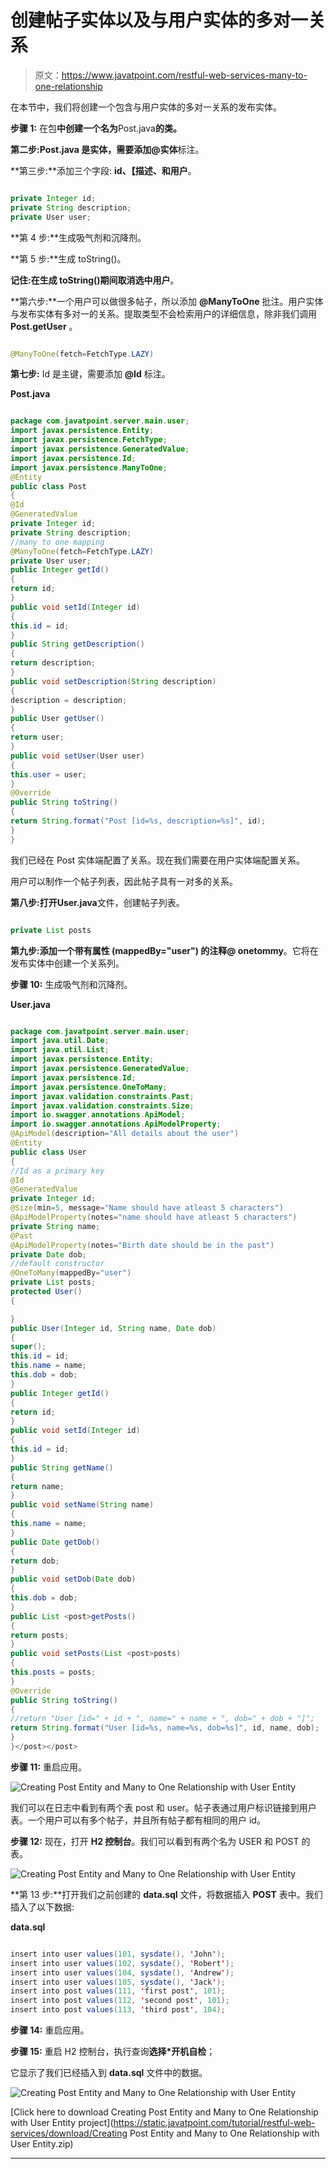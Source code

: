 # 创建帖子实体以及与用户实体的多对一关系

> 原文：<https://www.javatpoint.com/restful-web-services-many-to-one-relationship>

在本节中，我们将创建一个包含与用户实体的多对一关系的发布实体。

**步骤 1:** 在包**中创建一个名为**Post.java**的类。**

**第二步:**Post.java 是实体，需要添加**@实体**标注。

**第三步:**添加三个字段: **id、【描述、**和**用户**。

```java

private Integer id;
private String description;
private User user;

```

**第 4 步:**生成吸气剂和沉降剂。

**第 5 步:**生成 toString()。

**记住:**在生成 toString()期间取消选中**用户**。

**第六步:**一个用户可以做很多帖子，所以添加 **@ManyToOne** 批注。用户实体与发布实体有多对一的关系。提取类型不会检索用户的详细信息，除非我们调用 **Post.getUser** 。

```java

@ManyToOne(fetch=FetchType.LAZY)

```

**第七步:** Id 是主键，需要添加 **@Id** 标注。

**Post.java**

```java

package com.javatpoint.server.main.user;
import javax.persistence.Entity;
import javax.persistence.FetchType;
import javax.persistence.GeneratedValue;
import javax.persistence.Id;
import javax.persistence.ManyToOne;
@Entity
public class Post 
{
@Id
@GeneratedValue
private Integer id;
private String description;
//many to one mapping 
@ManyToOne(fetch=FetchType.LAZY)
private User user;
public Integer getId() 
{
return id;
}
public void setId(Integer id) 
{
this.id = id;
}
public String getDescription() 
{
return description;
}
public void setDescription(String description) 
{
description = description;
}
public User getUser() 
{
return user;
}
public void setUser(User user) 
{
this.user = user;
}
@Override
public String toString() 
{
return String.format("Post [id=%s, description=%s]", id);
}
}

```

我们已经在 Post 实体端配置了关系。现在我们需要在用户实体端配置关系。

用户可以制作一个帖子列表，因此帖子具有一对多的关系。

**第八步:**打开**User.java**文件，创建帖子列表。

```java

private List posts 
```

**第九步:**添加一个带有属性 **(mappedBy="user")** 的注释**@ onetommy**。它将在发布实体中创建一个关系列。

**步骤 10:** 生成吸气剂和沉降剂。

**User.java**

```java

package com.javatpoint.server.main.user;
import java.util.Date;
import java.util.List;
import javax.persistence.Entity;
import javax.persistence.GeneratedValue;
import javax.persistence.Id;
import javax.persistence.OneToMany;
import javax.validation.constraints.Past;
import javax.validation.constraints.Size;
import io.swagger.annotations.ApiModel;
import io.swagger.annotations.ApiModelProperty;
@ApiModel(description="All details about the user")
@Entity
public class User 
{
//Id as a primary key
@Id
@GeneratedValue
private Integer id;
@Size(min=5, message="Name should have atleast 5 characters")
@ApiModelProperty(notes="name should have atleast 5 characters")
private String name;
@Past
@ApiModelProperty(notes="Birth date should be in the past")
private Date dob;
//default constructor	
@OneToMany(mappedBy="user")
private List posts; 
protected User()
{

}
public User(Integer id, String name, Date dob) 
{
super();
this.id = id;
this.name = name;
this.dob = dob;
}
public Integer getId() 
{
return id;
}
public void setId(Integer id) 
{
this.id = id;
}
public String getName() 
{
return name;
}
public void setName(String name) 
{
this.name = name;
}
public Date getDob() 
{
return dob;
}
public void setDob(Date dob) 
{
this.dob = dob;
}
public List <post>getPosts() 
{
return posts;
}
public void setPosts(List <post>posts) 
{
this.posts = posts;
}
@Override
public String toString() 
{
//return "User [id=" + id + ", name=" + name + ", dob=" + dob + "]";
return String.format("User [id=%s, name=%s, dob=%s]", id, name, dob);
}
}</post></post> 
```

**步骤 11:** 重启应用。

![Creating Post Entity and Many to One Relationship with User Entity](img/6b115abeea9fd301f54e43989a85ebde.png)

我们可以在日志中看到有两个表 post 和 user。帖子表通过用户标识链接到用户表。一个用户可以有多个帖子，并且所有帖子都有相同的用户 id。

**步骤 12:** 现在，打开 **H2 控制台**。我们可以看到有两个名为 USER 和 POST 的表。

![Creating Post Entity and Many to One Relationship with User Entity](img/75b114b0af86a9e2b32ac4473065fcda.png)

**第 13 步:**打开我们之前创建的 **data.sql** 文件，将数据插入 **POST** 表中。我们插入了以下数据:

**data.sql**

```java

insert into user values(101, sysdate(), 'John');
insert into user values(102, sysdate(), 'Robert');
insert into user values(104, sysdate(), 'Andrew');
insert into user values(105, sysdate(), 'Jack');
insert into post values(111, 'first post', 101);
insert into post values(112, 'second post', 101);
insert into post values(113, 'third post', 104);

```

**步骤 14:** 重启应用。

**步骤 15:** 重启 H2 控制台，执行查询**选择*开机自检**；

它显示了我们已经插入到 **data.sql** 文件中的数据。

![Creating Post Entity and Many to One Relationship with User Entity](img/6fe92606705005a74817160bc619b6be.png)

[Click here to download Creating Post Entity and Many to One Relationship with User Entity project](https://static.javatpoint.com/tutorial/restful-web-services/download/Creating Post Entity and Many to One Relationship with User Entity.zip)

* * *